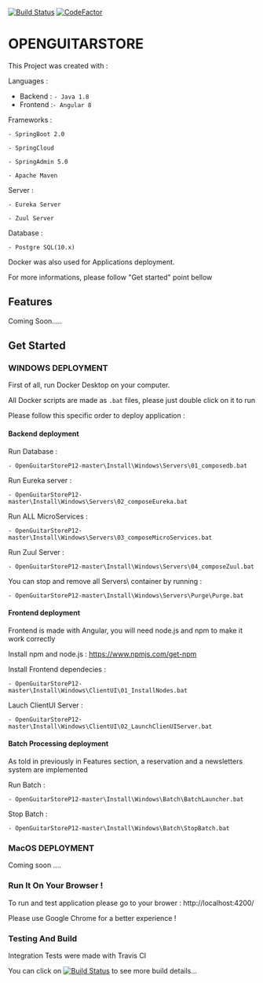 [![Build Status](https://travis-ci.org/mahxwell/OpenGuitarStoreP12.svg?branch=master)](https://travis-ci.org/mahxwell/OpenGuitarStoreP12) [![CodeFactor](https://www.codefactor.io/repository/github/mahxwell/openguitarstorep12/badge)](https://www.codefactor.io/repository/github/mahxwell/openguitarstorep12)

# OPENGUITARSTORE

This Project was created with :

Languages : 
  - Backend : `- Java 1.8`
  - Frontend :`- Angular 8`
  

Frameworks :

`- SpringBoot 2.0`

`- SpringCloud`

`- SpringAdmin 5.0`

`- Apache Maven`

Server :

`- Eureka Server`

`- Zuul Server`

Database :

`- Postgre SQL(10.x)`


Docker was also used for Applications deployment.

For more informations, please follow "Get started" point bellow

## Features

Coming Soon.....

## Get Started

### WINDOWS DEPLOYMENT

First of all, run Docker Desktop on your computer.

All Docker scripts are made as `.bat` files, please just double click on it to run

Please follow this specific order to deploy application : 

#### Backend deployment 

Run Database :

`- OpenGuitarStoreP12-master\Install\Windows\Servers\01_composedb.bat`

Run Eureka server :

`- OpenGuitarStoreP12-master\Install\Windows\Servers\02_composeEureka.bat`

Run ALL MicroServices :

`- OpenGuitarStoreP12-master\Install\Windows\Servers\03_composeMicroServices.bat`

Run Zuul Server : 

`- OpenGuitarStoreP12-master\Install\Windows\Servers\04_composeZuul.bat`

You can stop and remove all Servers\ container by running :

`- OpenGuitarStoreP12-master\Install\Windows\Servers\Purge\Purge.bat`

#### Frontend deployment 

Frontend is made with Angular, you will need node.js and npm to make it work correctly

Install npm and node.js : https://www.npmjs.com/get-npm

Install Frontend dependecies : 

`- OpenGuitarStoreP12-master\Install\Windows\ClientUI\01_InstallNodes.bat`

Lauch ClientUI Server :

`- OpenGuitarStoreP12-master\Install\Windows\ClientUI\02_LaunchClienUIServer.bat`

#### Batch Processing deployment 

As told in previously in Features section, a reservation and a newsletters system are implemented 

Run Batch : 

`- OpenGuitarStoreP12-master\Install\Windows\Batch\BatchLauncher.bat`

Stop Batch : 

`- OpenGuitarStoreP12-master\Install\Windows\Batch\StopBatch.bat`

### MacOS DEPLOYMENT

Coming soon ....

### Run It On Your Browser !

To run and test application please go to your brower : http://localhost:4200/

Please use Google Chrome for a better experience ! 

### Testing And Build

Integration Tests were made with Travis CI 

You can click on [![Build Status](https://travis-ci.org/mahxwell/OpenGuitarStoreP12.svg?branch=master)](https://travis-ci.org/mahxwell/OpenGuitarStoreP12)  to see more build details...
